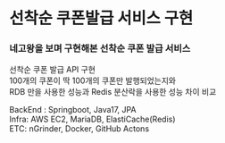 # 선착순 쿠폰발급 서비스 구현

### 네고왕을 보며 구현해본 선착순 쿠폰 발급 서비스

선착순 쿠폰 발급 API 구현  
100개의 쿠폰이 딱 100개의 쿠폰만 발행되었는지와  
RDB 만을 사용한 성능과 Redis 분산락을 사용한 성능 차이 비교  

BackEnd : Springboot, Java17, JPA  
Infra: AWS EC2, MariaDB, ElastiCache(Redis)  
ETC: nGrinder, Docker, GitHub Actons
